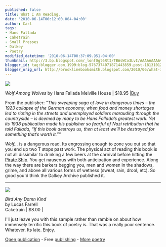 ```yaml
---
published: false
title: What I Am Reading.
date: '2010-06-14T00:12:00.004-04:00'
author: Carl
tags:
- Hans Fallada
- Caketrain
- Small Presses
- Dalkey
- Poetry
modified_datetime: '2010-06-14T00:37:09.951-04:00'
thumbnail: http://3.bp.blogspot.com/_lonf0gt6RtI/TBWsWCo3LvI/AAAAAAAAAvs/E9b9Yjj-HrI/s72-c/9781933633923.jpg
blogger_id: tag:blogger.com,1999:blog-5767374071871443859.post-1813101277605304661
blogger_orig_url: http://brooklinebooksmith.blogspot.com/2010/06/what-i-am-reading.html
---
```

[![](http://3.bp.blogspot.com/_lonf0gt6RtI/TBWsWCo3LvI/AAAAAAAAAvs/E9b9Yjj-HrI/s400/9781933633923.jpg)](http://3.bp.blogspot.com/_lonf0gt6RtI/TBWsWCo3LvI/AAAAAAAAAvs/E9b9Yjj-HrI/s1600/9781933633923.jpg)

_Wolf Among Wolves_
by Hans Fallada
Melville House | $18.95 |[Buy](http://www.brooklinebooksmith-shop.com/book/9781933633923)

From the publisher: _"This sweeping saga of love in dangerous times – the 1923 collapse of the German economy, when food and money shortages led to rioting in the streets and unemployed soldiers marauding through the countryside – is deemed by many to be Hans Fallada’s greatest work. Yet its 1938 publication made his publisher so fearful of Nazi retribution that he told Fallada, “If this book destroys us, then at least we’ll be destroyed for something that’s worth it.”"_

_Wolf..._ is a dangerous read. Its engrossing enough to zone you out so that you end up two T stops past work. The physical act of reading this book is not all dissimilar to drinking a few beers at the carnival before hitting the [Pirate Ship](http://en.wikipedia.org/wiki/Pirate_ship_(ride)). You get nauseous with both anticipation and experience. Along the way there are barkers begging you, men and women in the shadows, grime, and above all various forms of wetness (sweat, rain, drool, etc). So good you'd think the Dalkey Archive published it.

---

[![](http://4.bp.blogspot.com/_lonf0gt6RtI/TBWwTTjLRtI/AAAAAAAAAv0/s-mVnX_YykI/s400/cover.birdanydamn.hires.jpg)](http://4.bp.blogspot.com/_lonf0gt6RtI/TBWwTTjLRtI/AAAAAAAAAv0/s-mVnX_YykI/s1600/cover.birdanydamn.hires.jpg)

_Bird Any Damn Kind_  
by Lucas Farrell  
Caketrain | $8.00 |

I'll just leave you with this sample rather than ramble on about how immensely terrific this book of poetry is. That was a really poor sentence. Whatever. Its late. Enjoy.



[Open publication](http://issuu.com/caketrain/docs/birdanydamnkind?mode=embed&layout=http%3A%2F%2Fskin.issuu.com%2Fv%2Fcolor%2Flayout.xml&backgroundColor=A4112B&showFlipBtn=true) - Free [publishing](http://issuu.com) - [More poetry](http://issuu.com/search?q=poetry)
